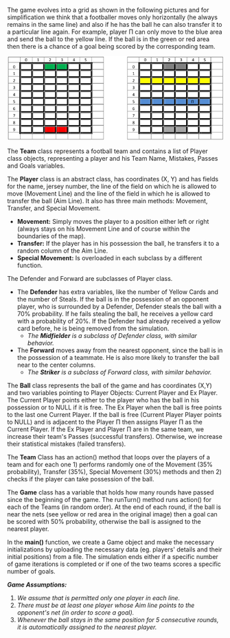 The game evolves into a grid as shown in the following pictures and for simplification we think that a footballer moves only horizontally (he always remains in the same line) and also if he has the ball he can also transfer it to a particular line again. For example, player Π can only move to the blue area and send the ball to the yellow line. If the ball is in the green or red area then there is a chance of a goal being scored by the corresponding team.

![map](https://raw.githubusercontent.com/GerasimosR/Simplified-football-game/master/map.png)

The **Team** class represents a football team and contains a list of Player class objects, representing a player and his Team Name, Mistakes, Passes and Goals variables.

The **Player** class is an abstract class, has coordinates (X, Y) and has fields for the name, jersey number, the line of the field on which he is allowed to move (Movement Line) and the line of the field in which he is allowed to transfer the ball (Aim Line). It also has three main methods: Movement, Transfer, and Special Movement.

 - **Movement:** Simply moves the player to a position either left or right (always stays on his Movement Line and of course within the boundaries of the map).
 - **Transfer:**  If the player has in his possession the ball, he transfers it to a random column of the Aim Line.
 - **Special Movement:** Is overloaded in each subclass by a different function.

The Defender and Forward are subclasses of Player class. 
- The **Defender** has extra variables, like the number of Yellow Cards and the number of Steals. If the ball is in the possession of an opponent player, who is surrounded by a Defender, Defender steals the ball with a 70% probability. If he fails stealing the ball, he receives a yellow card with a probability of 20%. If the Defender had already received a yellow card before, he is being removed from the simulation.
    - _The **Midfielder** is a subclass of Defender class, with similar behavior._
- The **Forward** moves away from the nearest opponent, since the ball is in the possession of a teammate. He is also more likely to transfer the ball near to the center columns. 
    - _The **Striker** is a subclass of Forward class, with similar behavior._        

The **Ball** class represents the ball of the game and has coordinates (X,Y) and two variables pointing to Player Objects: Current Player and Ex Player. The Current Player points either to the player who has the ball in his possession or to NULL if it is free. The Ex Player when the ball is free points to the last one Current Player. If the ball is free (Current Player Player points to NULL) and is adjacent to the Player Π then assigns Player Π as the Current Player. If the Ex Player and Player Π are in the same team, we increase their team's Passes (successful transfers). Otherwise, we increase their statistical mistakes (failed transfers).

The **Team** Class has an action() method that loops over the players of a team and for each one 1) performs randomly one of the Movement (35% probability), Transfer (35%), Special Movement (30%) methods and then 2) checks if the player can take possession of the ball.

The **Game** class has a variable that holds how many rounds have passed since the beginning of the game. The runTurn() method runs action() for each of the Teams (in random order). At the end of each round, if the ball is near the nets (see yellow or red area in the original image) then a goal can be scored with 50% probability, otherwise the ball is assigned to the nearest player.

In the **main()** function, we create a Game object and make the necessary initializations by uploading the necessary data (eg. players' details and their initial positions) from a file. The simulation ends either if a specific number of game iterations is completed or if one of the two teams scores a specific number of goals.

_**Game Assumptions:**_ 
1) _We assume that is permitted only one player in each line._
2) _There must be at least one player whose Aim line points to the opponent's net (in order to score a goal)._
3) _Whenever the ball stays in the same position for 5 consecutive rounds, it is automatically assigned to the nearest player._


